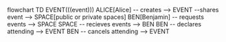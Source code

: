 flowchart TD
    EVENT(((event)))
    ALICE[Alice]
    -- creates --> EVENT --shares event --> SPACE[public or private spaces]
    BEN[Benjamin] -- requests events --> SPACE
    SPACE -- recieves events --> BEN
    BEN -- declares attending --> EVENT
    BEN -- cancels attending --> EVENT
